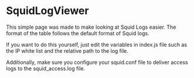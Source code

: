 # SquidLogViewer

This simple page was made to make looking at Squid Logs easier. The format of the table follows the default format of Squid logs.

If you want to do this yourself, just edit the variables in index.js file such as the IP white list and the relative path to the log file.

Additionally, make sure you configure your squid.conf file to deliver access logs to the squid_access.log file.
